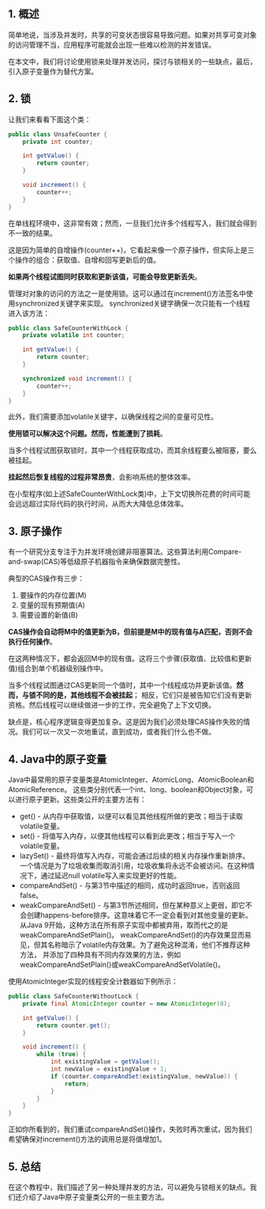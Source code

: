 ## 1. 概述

简单地说，当涉及并发时，共享的可变状态很容易导致问题。如果对共享可变对象的访问管理不当，应用程序可能就会出现一些难以检测的并发错误。

在本文中，我们将讨论使用锁来处理并发访问，探讨与锁相关的一些缺点，最后，引入原子变量作为替代方案。

## 2. 锁

让我们来看看下面这个类：

```java
public class UnsafeCounter {
    private int counter;

    int getValue() {
        return counter;
    }

    void increment() {
        counter++;
    }
}
```

在单线程环境中，这非常有效；然而，一旦我们允许多个线程写入，我们就会得到不一致的结果。

这是因为简单的自增操作(counter++)，它看起来像一个原子操作，但实际上是三个操作的组合：获取值、自增和回写更新后的值。

**如果两个线程试图同时获取和更新该值，可能会导致更新丢失**。

管理对对象的访问的方法之一是使用锁。这可以通过在increment()方法签名中使用synchronized关键字来实现。
synchronized关键字确保一次只能有一个线程进入该方法：

```java
public class SafeCounterWithLock {
    private volatile int counter;

    int getValue() {
        return counter;
    }

    synchronized void increment() {
        counter++;
    }
}
```

此外，我们需要添加volatile关键字，以确保线程之间的变量可见性。

**使用锁可以解决这个问题。然而，性能遭到了损耗**。

当多个线程试图获取锁时，其中一个线程获取成功，而其余线程要么被阻塞，要么被挂起。

**挂起然后恢复线程的过程非常昂贵**，会影响系统的整体效率。

在小型程序(如上述SafeCounterWithLock类)中，上下文切换所花费的时间可能会远远超过实际代码的执行时间，从而大大降低总体效率。

## 3. 原子操作

有一个研究分支专注于为并发环境创建非阻塞算法。这些算法利用Compare-and-swap(CAS)等低级原子机器指令来确保数据完整性。

典型的CAS操作有三步：

1. 要操作的内存位置(M)
2. 变量的现有预期值(A)
3. 需要设置的新值(B)

**CAS操作会自动将M中的值更新为B，但前提是M中的现有值与A匹配，否则不会执行任何操作**。

在这两种情况下，都会返回M中的现有值。这将三个步骤(获取值、比较值和更新值)组合到单个机器级别操作中。

当多个线程试图通过CAS更新同一个值时，其中一个线程成功并更新该值。**然而，与锁不同的是，其他线程不会被挂起**；
相反，它们只是被告知它们没有更新资格。然后线程可以继续做进一步的工作，完全避免了上下文切换。

缺点是，核心程序逻辑变得更加复杂。这是因为我们必须处理CAS操作失败的情况。我们可以一次又一次地重试，直到成功，或者我们什么也不做。

## 4. Java中的原子变量

Java中最常用的原子变量类是AtomicInteger、AtomicLong、AtomicBoolean和AtomicReference。
这些类分别代表一个int、long、boolean和Object对象，可以进行原子更新。这些类公开的主要方法有：

+ get() - 从内存中获取值，以便可以看见其他线程所做的更改；相当于读取volatile变量。
+ set() - 将值写入内存，以便其他线程可以看到此更改；相当于写入一个volatile变量。
+ lazySet() - 最终将值写入内存，可能会通过后续的相关内存操作重新排序。
  一个情况是为了垃圾收集而取消引用，垃圾收集将永远不会被访问。在这种情况下，通过延迟null volatile写入来实现更好的性能。
+ compareAndSet() - 与第3节中描述的相同，成功时返回true，否则返回false。
+ weakCompareAndSet() - 与第3节所述相同，但在某种意义上更弱，即它不会创建happens-before排序。这意味着它不一定会看到对其他变量的更新。
  从Java 9开始，这种方法在所有原子实现中都被弃用，取而代之的是weakCompareAndSetPlain()。
  weakCompareAndSet()的内存效果显而易见，但其名称暗示了volatile内存效果。为了避免这种混淆，他们不推荐这种方法，
  并添加了四种具有不同内存效果的方法，例如weakCompareAndSetPlain()或weakCompareAndSetVolatile()。

使用AtomicInteger实现的线程安全计数器如下例所示：

```java
public class SafeCounterWithoutLock {
    private final AtomicInteger counter = new AtomicInteger(0);

    int getValue() {
        return counter.get();
    }

    void increment() {
        while (true) {
            int existingValue = getValue();
            int newValue = existingValue + 1;
            if (counter.compareAndSet(existingValue, newValue)) {
                return;
            }
        }
    }
}
```

正如你所看到的，我们重试compareAndSet()操作，失败时再次重试，因为我们希望确保对increment()方法的调用总是将值增加1。

## 5. 总结

在这个教程中，我们描述了另一种处理并发的方法，可以避免与锁相关的缺点。我们还介绍了Java中原子变量类公开的一些主要方法。